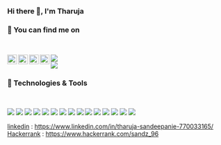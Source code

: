 ### Hi there 👋, I'm Tharuja

### 🔗 You can find me on 

<br />


[<img align="left"  width="22px" src="https://cdn.jsdelivr.net/npm/simple-icons@v3/icons/linkedin.svg" />][linkedin]
[<img align="left"  width="22px" src="https://cdn.jsdelivr.net/npm/simple-icons@3.4.1/icons/hackerrank.svg" />][Hackerrank]

[<img align="left"  width="22px" src="https://cdn.jsdelivr.net/npm/simple-icons@v3/icons/linkedin.svg" />][linkedin]
[<img align="left"  width="22px" src="https://cdn.jsdelivr.net/npm/simple-icons@3.4.1/icons/hackerrank.svg" />][Hackerrank]


<!--
tharuja/tharuja is a ✨ special ✨ repository because its `README.md` (this file) appears on your GitHub profile.

Here are some ideas to get you started:

- 🔭 I’m currently working on ...
- 🌱 I’m currently learning ...
- 👯 I’m looking to collaborate on ...
- 🤔 I’m looking for help with ...
- 💬 Ask me about ...
- 📫 How to reach me: ...
- 😄 Pronouns: ...
- ⚡ Fun fact: ...


[![Github Stats By Anurag](https://github-readme-stats.vercel.app/api?username=tharuja&theme=react&show_icons=true&title_color=fff&icon_color=79ff97&text_color=9f9f9f&bg_color=151515)](https://github.com/anuraghazra/github-readme-stats)

[![Top Langs](https://github-readme-stats.vercel.app/api/top-langs/?username=tharuja&theme=blueberry  )](https://github.com/anuraghazra/github-readme-stats)

-->

<img align="center" src="https://github-readme-stats.vercel.app/api/?username=tharuja&theme=cobalt" />

<br />

<img align="center" src="https://github-readme-stats.vercel.app/api/top-langs/?username=tharuja&theme=react" />


### 🔧 Technologies & Tools


<br/>

![](https://img.shields.io/badge/Code-Python-informational?style=flat&logo=python&logoColor=white&color=2bbc8a)
![](https://img.shields.io/badge/Code-Java-informational?style=flat&logo=java&logoColor=white&color=2bbc8a)
![](https://img.shields.io/badge/Code-C-informational?style=flat&logo=clogoColor=white&color=2bbc8a)
![](https://img.shields.io/badge/Code-Ballerina-informational?style=flat&logo=ballerina&logoColor=white&color=2bbc8a)
![](https://img.shields.io/badge/Frontend-React-informational?style=flat&logo=react&logoColor=white&color=2bbc8a)
![](https://img.shields.io/badge/Frontend-Javascript-informational?style=flat&logo=javascript&logoColor=white&color=2bbc8a)
![](https://img.shields.io/badge/Backend-Node-informational?style=flat&logo=node&logoColor=white&color=2bbc8a)
![](https://img.shields.io/badge/Database-MYSQL-informational?style=flat&logo=mysql&logoColor=white&color=2bbc8a)
![](https://img.shields.io/badge/Database-MongoDB-informational?style=flat&logo=mongodb&logoColor=white&color=2bbc8a)
![](https://img.shields.io/badge/Editor-VSCode-informational?style=flat&logo=visual-studio-code&logoColor=white&color=2bbc8a)
![](https://img.shields.io/badge/Editor-IntelliJIDEA-informational?style=flat&logo=IntelliJ-IDEA&logoColor=white&color=2bbc8a)
![](https://img.shields.io/badge/ImageProcessing-OpenCV-informational?style=flat&logo=opencv&logoColor=white&color=2bbc8a)
![](https://img.shields.io/badge/DataScience-DeepNeuralNetworks-informational?style=flat&logo=nuralNetworks&logoColor=white&color=2bbc8a)
![](https://img.shields.io/badge/Design-AdobePhotoshop-informational?style=flat&logo=AdobePhotoshop&logoColor=white&color=2bbc8a)
![](https://img.shields.io/badge/IDE-GoogleColab-informational?style=flat&logo=Google&logoColor=white&color=2bbc8a)


[linkedin] : https://www.linkedin.com/in/tharuja-sandeepanie-770033165/ 
[Hackerrank] : https://www.hackerrank.com/sandz_96 

[linkedin]: https://www.linkedin.com/in/tharuja-sandeepanie-770033165/ 
[Hackerrank]: https://www.hackerrank.com/sandz_96
